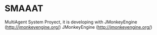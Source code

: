 # SMAAAT
MultiAgent System Proyect, it is developing with JMonkeyEngine (http://jmonkeyengine.org/) JMonkeyEngine (http://jmonkeyengine.org/)
